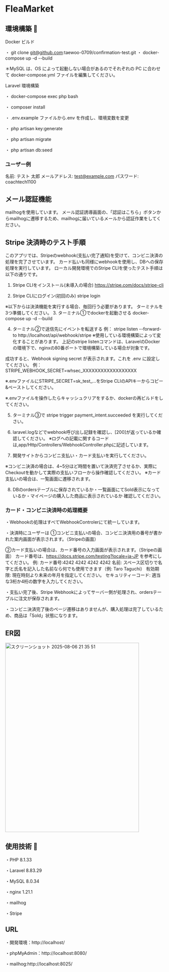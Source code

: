 # FleaMarket

## 環境構築 🔗

Docker ビルド

・  git clone git@github.com:taewoo-0709/confirmation-test.git
・  docker-compose up -d --build

＊MySQL は、OS によって起動しない場合があるのでそれぞれの PC に合わせて docker-compose.yml ファイルを編集してください。

Laravel 環境構築

・ docker-compose exec php bash

・ composer install

・ .env.example ファイルから.env を作成し、環境変数を変更

・ php artisan key:generate

・ php artisan migrate

・ php artisan db:seed

### ユーザー例
名前: テスト 太郎
メールアドレス: test@example.com
パスワード: coachtech1100

## メール認証機能
mailhogを使用しています。
メール認証誘導画面の、「認証はこちら」ボタンからmailhogに遷移するため、mailhogに届いているメールから認証作業をしてください。

## Stripe 決済時のテスト手順
このアプリでは、Stripeのwebhook(支払い完了通知)を受けて、コンビニ決済の処理を完了させています。
カード払いも同様にwebhookを使用し、DBへの保存処理を実行しています。
ローカル開発環境でのStripe CLIを使ったテスト手順は以下の通りです。

1. Stripe CLIをインストール(未導入の場合)
https://stripe.com/docs/stripe-cli

2. Stripe CLIにログイン(初回のみ)
stripe login

※以下からは決済機能を実行する場合、毎回行う必要があります。
ターミナルを3つ準備してください。
3. ターミナル①でdockerを起動させる
docker-compose up -d --build

4. ターミナル②で送信先にイベントを転送する
例： stripe listen --forward-to http://localhost/api/webhook/stripe
※使用している環境構築によって変化することがあります。
上記のstripe listenコマンドは、LaravelのDockerの環境下で、nginxの80番ポートで環境構築している場合が対象です。

成功すると、Webhook signing secret が表示されます。これを .env に設定してください。
例：STRIPE_WEBHOOK_SECRET=whsec_XXXXXXXXXXXXXXXXXX

 ※.envファイルにSTRIPE_SECRET=sk_test_...をStripe CLIのAPIキーからコピー&ペーストしてください。

 ※.envファイルを操作したらキャッシュクリアをするか、dockerの再ビルドをしてください。

5. ターミナル③で stripe trigger payment_intent.succeeded を実行してください。

6. laravel.logなどでwebhook呼び出し記録を確認し、[200]が返っているか確認してください。
※ログへの記載に関するコードは,app/Http/Controllers/WebhookController.phpに記述しています。

7. 開発サイトからコンビニ支払い・カード支払いを実行してください。

※コンビニ決済の場合は、4~5分ほど時間を置いて決済完了させるか、実際にCheckoutを動かして実際の支払いフローから操作確認してください。
※カード支払いの場合は、一覧画面に遷移されます。

8. DBのordersテーブルに保存されているか・一覧画面にてSold表示になっているか・マイページの購入した商品に表示されているか 確認してください。


### カード・コンビニ決済時の処理概要
・Webhookの処理はすべてWebhookControlerにて統一しています。

・決済時にユーザーは
①コンビニ支払いの場合、コンビニ決済用の番号が書かれた案内画面が表示されます。（Stripeの画面）

②カード支払いの場合は、カード番号の入力画面が表示されます。（Stripeの画面）
カード番号は、https://docs.stripe.com/testing?locale=ja-JP を参考にしてください。
例:
カード番号:4242 4242 4242 4242
名前: スペース区切りで名字と氏名を記入した名前なら何でも使用できます（例: Taro Taguchi）
有効期限: 現在時刻より未来の年月を指定してください。
セキュリティーコード: 適当な3桁か4桁の数字を入力してください。

・支払い完了後、Stripe Webhookによってサーバー側が処理され、ordersテーブルに注文が保存されます。

・コンビニ決済完了後のページ遷移はありませんが、購入処理は完了しているため、商品は「Sold」状態になります。


## ER図
<img width="425" height="600" alt="スクリーンショット 2025-08-06 21 35 51" src="https://github.com/user-attachments/assets/ac90230f-e975-4237-b6b5-2774eeec8c15" />

## 使用技術 🔗

・PHP 8.1.33

・Laravel 8.83.29

・MySQL 8.0.34

・nginx 1.21.1

・mailhog

・Stripe

## URL

・開発環境：http://localhost/

・phpMyAdmin：http://localhost:8080/

・mailhog:http://localhost:8025/
